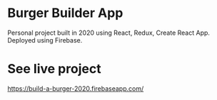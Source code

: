 # Burger Builder App 

Personal project built in 2020 using React, Redux, Create React App. Deployed using Firebase.


# See live project

https://build-a-burger-2020.firebaseapp.com/
